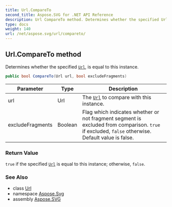 ```yaml
---
title: Url.CompareTo
second_title: Aspose.SVG for .NET API Reference
description: Url CompareTo method. Determines whether the specified Url is equal to this instance
type: docs
weight: 140
url: /net/aspose.svg/url/compareto/
---
```

## Url.CompareTo method

Determines whether the specified [`Url`](../), is equal to this instance.

```csharp
public bool CompareTo(Url url, bool excludeFragments)
```

| Parameter | Type | Description |
| --- | --- | --- |
| url | Url | The [`Url`](../) to compare with this instance. |
| excludeFragments | Boolean | Flag which indicates whether or not fragment segment is excluded from comparison. `true` if excluded, `false` otherwise. Default value is false. |

### Return Value

`true` if the specified [`Url`](../) is equal to this instance; otherwise, `false`.

### See Also

* class [Url](../)
* namespace [Aspose.Svg](../../../aspose.svg/)
* assembly [Aspose.SVG](../../../)
